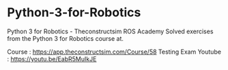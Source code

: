 # Python-3-for-Robotics
Python 3 for Robotics - Theconstructsim ROS Academy
Solved exercises from the Python 3 for Robotics course at.

Course : https://app.theconstructsim.com/Course/58
Testing Exam Youtube : https://youtu.be/EabR5MuIkJE

